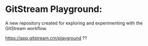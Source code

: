 # GitStream Playground:

A new repository created for exploring and experimenting with the GitStream workflow.

https://app.gitstream.cm/playground
??
